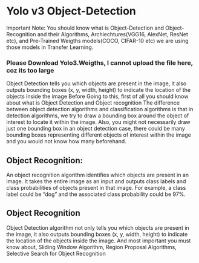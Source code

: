 # Yolo v3 Object-Detection

Important Note:
You should know what is Object-Detection and Object-Recognition and their Algorithms, Archiechtures(VGG16, AlexNet, ResNet etc), and Pre-Trained Weigths models(COCO, CIFAR-10 etc) we are using those models in Transfer Learning.

### Please Download Yolo3.Weigths, I cannot upload the file here, coz its too large

Object Detection tells you which objects are present in the image, it also outputs bounding boxes (x, y, width, height) to indicate the location of the objects inside the image
Before Going to this, first of all you should know about what is Object Detection and Object recognition
The difference between object detection algorithms and classification algorithms is that in detection algorithms, we try to draw a bounding box around the object of interest to locate it within the image. Also, you might not necessarily draw just one bounding box in an object detection case, there could be many bounding boxes representing different objects of interest within the image and you would not know how many beforehand.
## Object Recognition:
An object recognition algorithm identifies which objects are present in an image. It takes the entire image as an input and outputs class labels and class probabilities of objects present in that image. For example, a class label could be “dog” and the associated class probability could be 97%.
## Object Recognition
Object Detection algorithm not only tells you which objects are present in the image, it also outputs bounding boxes (x, y, width, height) to indicate the location of the objects inside the image.
And most important you must know about, Sliding Window Algorithm, Region Proposal Algorithms, Selective Search for Object Recognition
